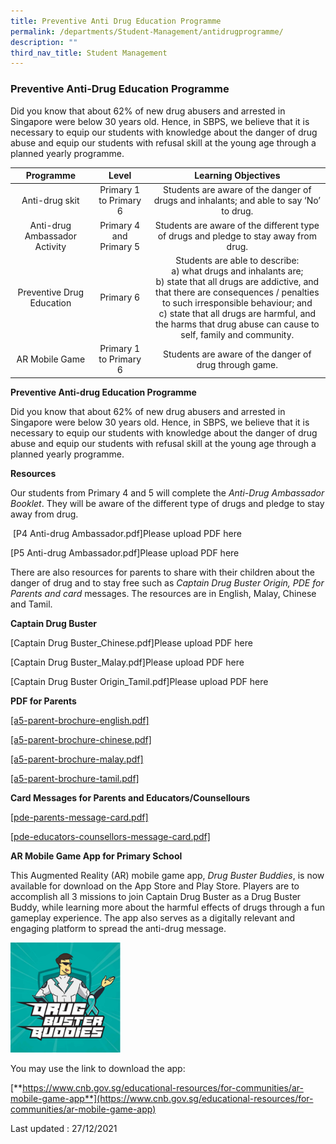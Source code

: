 ```yaml
---
title: Preventive Anti Drug Education Programme
permalink: /departments/Student-Management/antidrugprogramme/
description: ""
third_nav_title: Student Management
---
```

### Preventive Anti-Drug Education Programme

Did you know that about 62% of new drug abusers and arrested in Singapore were below 30 years old. Hence, in SBPS, we believe that it is necessary to equip our students with knowledge about the danger of drug abuse and equip our students with refusal skill at the young age through a planned yearly programme.

| Programme | Level | Learning Objectives |
|:---:|:---:|:---:|
| Anti-drug skit | Primary 1 to Primary 6 | Students are aware of the danger of drugs and inhalants; and able to say ‘No’ to drug. |
| Anti-drug Ambassador Activity | Primary 4 and Primary 5 | Students are aware of the different type of drugs and pledge to stay away from drug. |
| Preventive Drug Education | Primary 6 | Students are able to describe:<br>a) what drugs and inhalants are;<br>b) state that all drugs are addictive, and that there are consequences / penalties to such irresponsible   behaviour; and<br>c) state that all drugs are harmful, and the harms that drug abuse can cause to self, family and community. |
| AR Mobile Game | Primary 1 to Primary 6 | Students are aware of the danger of drug through game. |

**Preventive Anti-drug Education Programme**

Did you know that about 62% of new drug abusers and arrested in Singapore were below 30 years old. Hence, in SBPS, we believe that it is necessary to equip our students with knowledge about the danger of drug abuse and equip our students with refusal skill at the young age through a planned yearly programme. 

**Resources**

Our students from Primary 4 and 5 will complete the _Anti-Drug Ambassador Booklet_. They will be aware of the different type of drugs and pledge to stay away from drug.

 [P4 Anti-drug Ambassador.pdf]Please upload PDF here

[P5 Anti-drug Ambassador.pdf]Please upload PDF here

There are also resources for parents to share with their children about the danger of drug and to stay free such as _Captain Drug Buster Origin, PDE for Parents and card_ messages. The resources are in English, Malay, Chinese and Tamil.

**Captain Drug Buster** 

[Captain Drug Buster\_Chinese.pdf]Please upload PDF here

[Captain Drug Buster\_Malay.pdf]Please upload PDF here

[Captain Drug Buster Origin\_Tamil.pdf]Please upload PDF here

  

**PDF for Parents** 

[[a5-parent-brochure-english.pdf]](/files/a5-parent-brochure-english.pdf)

[[a5-parent-brochure-chinese.pdf]](/files/a5-parent-brochure-chinese.pdf)

[[a5-parent-brochure-malay.pdf]](/files/a5-parent-brochure-malay.pdf)

[[a5-parent-brochure-tamil.pdf]](/files/a5-parent-brochure-tamil.pdf)


**Card Messages for Parents and Educators/Counsellours**    

[[pde-parents-message-card.pdf]](/files/pde-parents-message-card.pdf)

[[pde-educators-counsellors-message-card.pdf]](/files/pde-educators-counsellors-message-card.pdf)

**AR Mobile Game App for Primary School**  

This Augmented Reality (AR) mobile game app, _Drug Buster Buddies_, is now available for download on the App Store and Play Store. Players are to accomplish all 3 missions to join Captain Drug Buster as a Drug Buster Buddy, while learning more about the harmful effects of drugs through a fun gameplay experience. The app also serves as a digitally relevant and engaging platform to spread the anti-drug message.

<img src="/images/Drug%20Buster%20Buddies.png" 
     style="width:35%">
  
You may use the link to download the app:

[**https://www.cnb.gov.sg/educational-resources/for-communities/ar-mobile-game-app**](https://www.cnb.gov.sg/educational-resources/for-communities/ar-mobile-game-app)

Last updated : 27/12/2021